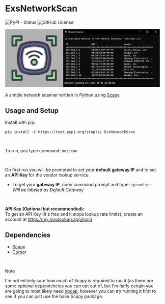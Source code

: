 # ExsNetworkScan


![PyPI - Status](https://img.shields.io/pypi/status/ExsNetworkScan?pypiBaseUrl=https%3A%2F%2Ftest.pypi.org&style=flat-square) 
![GitHub License](https://img.shields.io/github/license/Exclavia/ExsNetworkScan?style=flat-square)

![Network-Scanner](https://raw.githubusercontent.com/Exclavia/ExsNetworkScan/refs/heads/master/Assets/git.png)

A simple network scanner written in Python using [Scapy](https://github.com/secdev/scapy).

 ## Usage and Setup
 
 Install with pip:
 ```
pip install -i https://test.pypi.org/simple/ ExsNetworkScan
```

<br>

To run, just type command:  `netscan`

<br>
 
 On first run you will be prompted to set your **default gateway IP** and to set an **API Key** for the vendor lookup service.
 - To get your **gateway IP**, open command prompt and type: `ipconfig` *- Will be labeled as Default Gateway*

 <br>

 **API Key (Optional but recommended):**\
To get an API Key (It's free and it stops lookup rate limits), create an account at https://my.maclookup.app/login

 ## Dependencies

 - [Scapy](https://github.com/secdev/scapy)
 - [Cursor](https://github.com/GijsTimmers/cursor)

<br>

 > [!NOTE]
 > I'm not entirely sure how much of Scapy is required to run it (as there are some optional dependencies you can opt out of, but I'm fairly certain you are going to most likely need [npcap](https://npcap.com/),
 > however you can try running it first to see if you can just use the base Scapy package.
